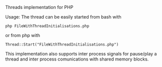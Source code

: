 Threads implementation for PHP

Usage:
The thread can be easily started from bash with 

    php FileWithThreadInitialisations.php 

or from php with

    Thread::Start("FileWithThreadInitialisations.php")

This implementation also supports inter process signals for pause/play a thread and inter process comunications with shared memory blocks.